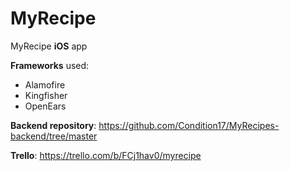 # MyRecipe
MyRecipe **iOS** app

**Frameworks** used:
- Alamofire
- Kingfisher
- OpenEars

**Backend repository**: https://github.com/Condition17/MyRecipes-backend/tree/master

**Trello**: https://trello.com/b/FCj1hav0/myrecipe
